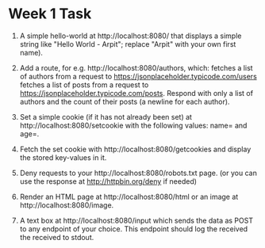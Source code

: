 Week 1 Task
===========

1. A simple hello-world at http://localhost:8080/ that displays a simple string like "Hello World - Arpit"; replace "Arpit" with your own first name).

2. Add a route, for e.g. http://localhost:8080/authors, which: fetches a list of authors from a request to https://jsonplaceholder.typicode.com/users fetches a list of posts from a request to https://jsonplaceholder.typicode.com/posts. Respond with only a list of authors and the count of their posts (a newline for each author).

3. Set a simple cookie (if it has not already been set) at http://localhost:8080/setcookie with the following values: name=<your-first-name> and age=<your-age>.

4. Fetch the set cookie with http://localhost:8080/getcookies and display the stored key-values in it.

5. Deny requests to your http://localhost:8080/robots.txt page. (or you can use the response at http://httpbin.org/deny if needed)

6. Render an HTML page at http://localhost:8080/html or an image at http://localhost:8080/image.

7. A text box at http://localhost:8080/input which sends the data as POST to any endpoint of your choice. This endpoint should log the received the received to stdout.
